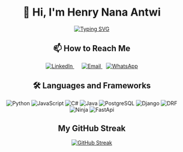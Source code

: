 <link rel="stylesheet" href="https://cdnjs.cloudflare.com/ajax/libs/font-awesome/5.15.4/css/all.min.css">

<h1 align="center">👋 Hi, I'm Henry Nana Antwi</h1>

<div align="center">
  <a href="https://git.io/typing-svg">
    <img src="https://readme-typing-svg.demolab.com?font=Fira+Code&pause=1000&center=true&vCenter=true&random=false&width=435&lines=Experienced+junior+developer;I+love+being+creative;Backend+developer;AI%2C+Big+Data+and+Machine+Learning+enthusiast" alt="Typing SVG" />
  </a>
</div>

<h2 align="center">📫 How to Reach Me</h2>

<div align="center">
  <a href="https://www.linkedin.com/in/henry-antwi-891906202/" style="margin-right: 10px;">
    <img src="https://img.shields.io/badge/LinkedIn-0077B5?style=for-the-badge&logo=linkedin&logoColor=white" alt="LinkedIn">
  </a>
  <a href="mailto:antwi.henry@outlook.com" style="margin-left: 10px;">
    <img src="https://img.shields.io/badge/Email-D14836?style=for-the-badge&logo=gmail&logoColor=white" alt="Email">
  </a>
  <a href="https://wa.me/233200570130" style="margin-left: 10px;">
    <img src="https://img.shields.io/badge/WhatsApp-25D366?style=for-the-badge&logo=whatsapp&logoColor=white" alt="WhatsApp">
  </a>
</div>

<h2 align="center">🛠️ Languages and Frameworks</h2>

<div align="center">
  <img src="https://img.shields.io/badge/Python-3776AB?style=for-the-badge&logo=python&logoColor=white" alt="Python">
  <img src="https://img.shields.io/badge/JavaScript-323330?style=for-the-badge&logo=javascript&logoColor=F7DF1E" alt="JavaScript">
  <img src="https://img.shields.io/badge/C%23-239120?style=for-the-badge&logo=c-sharp&logoColor=white" alt="C#">
  <img src="https://img.shields.io/badge/Java-007396?style=for-the-badge&logo=java&logoColor=white" alt="Java">
  <img src="https://img.shields.io/badge/postgreSQL-336791?style=for-the-badge&logo=postgresql&logoColor=white" alt="PostgreSQL">
  <img src="https://img.shields.io/badge/Django-092E20?style=for-the-badge&logo=django&logoColor=white" alt="Django">
  <img src="https://img.shields.io/badge/DRF-092E20?style=for-the-badge&logo=django&logoColor=white" alt="DRF">
  <img src="https://img.shields.io/badge/Ninja-092E20?style=for-the-badge&logo=ninja&logoColor=white" alt="Ninja">
  <img src="https://img.shields.io/badge/FastApi-009688?style=for-the-badge&logo=fastapi&logoColor=white" alt="FastApi">
</div>

<h2 align="center">My GitHub Streak</h2>

<div align="center">
  <a href="https://git.io/streak-stats">
    <img src="https://streak-stats.demolab.com/?user=henryantwi&theme=dark" alt="GitHub Streak">
  </a>
</div>
